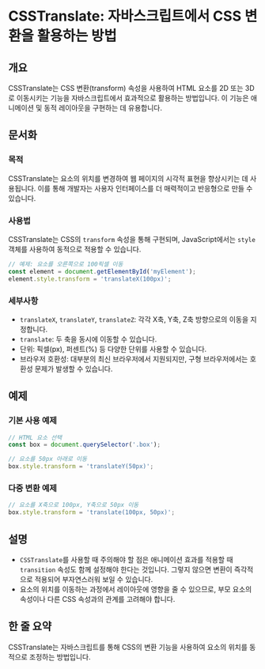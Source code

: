 <!--
Meta Description: # CSSTranslate: 자바스크립트에서 CSS 변환을 활용하는 방법 ## 개요 CSSTranslate는 CSS 변환(transform) 속성을 사용하여 HTML 요소를 2D 또는 3D로 이동시키는 기능을 자바스크립트에서 효과적으로 활용하는 방법입니다. 이 기능은 ...
Meta Keywords: 있습니다, transform, csstranslate는, 요소를, 요소의
-->

# CSSTranslate: 자바스크립트에서 CSS 변환을 활용하는 방법

## 개요
CSSTranslate는 CSS 변환(transform) 속성을 사용하여 HTML 요소를 2D 또는 3D로 이동시키는 기능을 자바스크립트에서 효과적으로 활용하는 방법입니다. 이 기능은 애니메이션 및 동적 레이아웃을 구현하는 데 유용합니다.

## 문서화

### 목적
CSSTranslate는 요소의 위치를 변경하여 웹 페이지의 시각적 표현을 향상시키는 데 사용됩니다. 이를 통해 개발자는 사용자 인터페이스를 더 매력적이고 반응형으로 만들 수 있습니다.

### 사용법
CSSTranslate는 CSS의 `transform` 속성을 통해 구현되며, JavaScript에서는 `style` 객체를 사용하여 동적으로 적용할 수 있습니다. 

```javascript
// 예제: 요소를 오른쪽으로 100픽셀 이동
const element = document.getElementById('myElement');
element.style.transform = 'translateX(100px)';
```

### 세부사항
- `translateX`, `translateY`, `translateZ`: 각각 X축, Y축, Z축 방향으로의 이동을 지정합니다.
- `translate`: 두 축을 동시에 이동할 수 있습니다.
- 단위: 픽셀(px), 퍼센트(%) 등 다양한 단위를 사용할 수 있습니다.
- 브라우저 호환성: 대부분의 최신 브라우저에서 지원되지만, 구형 브라우저에서는 호환성 문제가 발생할 수 있습니다.

## 예제

### 기본 사용 예제

```javascript
// HTML 요소 선택
const box = document.querySelector('.box');

// 요소를 50px 아래로 이동
box.style.transform = 'translateY(50px)';
```

### 다중 변환 예제

```javascript
// 요소를 X축으로 100px, Y축으로 50px 이동
box.style.transform = 'translate(100px, 50px)';
```

## 설명
- `CSSTranslate`를 사용할 때 주의해야 할 점은 애니메이션 효과를 적용할 때 `transition` 속성도 함께 설정해야 한다는 것입니다. 그렇지 않으면 변환이 즉각적으로 적용되어 부자연스러워 보일 수 있습니다.
- 요소의 위치를 이동하는 과정에서 레이아웃에 영향을 줄 수 있으므로, 부모 요소의 속성이나 다른 CSS 속성과의 관계를 고려해야 합니다.

## 한 줄 요약
CSSTranslate는 자바스크립트를 통해 CSS의 변환 기능을 사용하여 요소의 위치를 동적으로 조정하는 방법입니다.